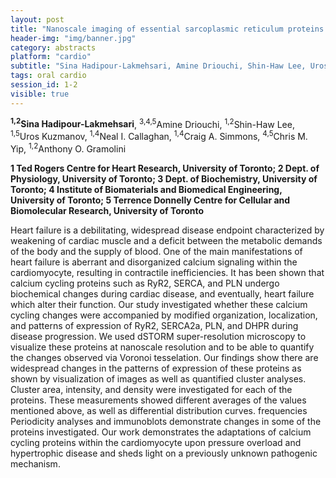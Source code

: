 ```yaml
---
layout: post
title: "Nanoscale imaging of essential sarcoplasmic reticulum proteins in pressure overload cardiomyocytes"
header-img: "img/banner.jpg"
category: abstracts
platform: "cardio"
subtitle: "Sina Hadipour-Lakmehsari, Amine Driouchi, Shin-Haw Lee, Uros Kuzmanov, Neal I. Callaghan, Craig A. Simmons, Chris M. Yip, Anthony O. Gramolini"
tags: oral cardio
session_id: 1-2
visible: true
---
```

**<sup>1,2</sup>Sina Hadipour-Lakmehsari**, <sup>3,4,5</sup>Amine Driouchi, <sup>1,2</sup>Shin-Haw Lee, <sup>1,5</sup>Uros Kuzmanov, <sup>1,4</sup>Neal I. Callaghan, <sup>1,4</sup>Craig A. Simmons, <sup>4,5</sup>Chris M. Yip, <sup>1,2</sup>Anthony O. Gramolini

__1 Ted Rogers Centre for Heart Research, University of Toronto; 2 Dept. of Physiology, University of Toronto; 3 Dept. of Biochemistry, University of Toronto; 4 Institute of Biomaterials and Biomedical Engineering, University of Toronto; 5 Terrence Donnelly Centre for Cellular and Biomolecular Research, University of Toronto__

Heart failure is a debilitating, widespread disease endpoint characterized by weakening of cardiac muscle and a deficit between the metabolic demands of the body and the supply of blood. One of the main manifestations of heart failure is aberrant and disorganized calcium signaling within the cardiomyocyte, resulting in contractile inefficiencies. It has been shown that calcium cycling proteins such as RyR2, SERCA, and PLN undergo biochemical changes during cardiac disease, and eventually, heart failure which alter their function. Our study investigated whether these calcium cycling changes were accompanied by modified organization, localization, and patterns of expression of RyR2, SERCA2a, PLN, and DHPR during disease progression. We used dSTORM super-resolution microscopy to visualize these proteins at nanoscale resolution and to be able to quantify the changes observed via Voronoi tesselation. Our findings show there are widespread changes in the patterns of expression of these proteins as shown by visualization of images as well as quantified cluster analyses. Cluster area, intensity, and density were investigated for each of the proteins. These measurements showed different averages of the values mentioned above, as well as differential distribution curves. frequencies Periodicity analyses and immunoblots demonstrate changes in some of the proteins investigated. Our work demonstrates the adaptations of calcium cycling proteins within the cardiomyocyte upon pressure overload and hypertrophic disease and sheds light on a previously unknown pathogenic mechanism.